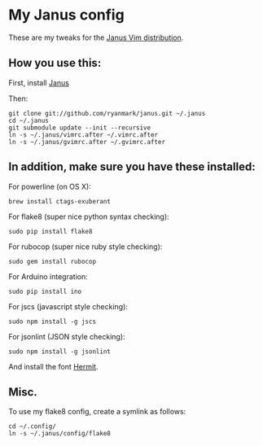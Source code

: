 # My Janus config

These are my tweaks for the [Janus Vim distribution](https://github.com/carlhuda/janus).

## How you use this:

First, install [Janus](https://github.com/carlhuda/janus)

Then:

    git clone git://github.com/ryanmark/janus.git ~/.janus
    cd ~/.janus
    git submodule update --init --recursive
    ln -s ~/.janus/vimrc.after ~/.vimrc.after
    ln -s ~/.janus/gvimrc.after ~/.gvimrc.after

## In addition, make sure you have these installed:

For powerline (on OS X):

    brew install ctags-exuberant

For flake8 (super nice python syntax checking):

    sudo pip install flake8
    
For rubocop (super nice ruby style checking):

    sudo gem install rubocop

For Arduino integration:

    sudo pip install ino

For jscs (javascript style checking):

    sudo npm install -g jscs

For jsonlint (JSON style checking):

    sudo npm install -g jsonlint

And install the font [Hermit](https://pcaro.es/d/otf-hermit-1.21.tar.gz).

## Misc.

To use my flake8 config, create a symlink as follows:

    cd ~/.config/
    ln -s ~/.janus/config/flake8
